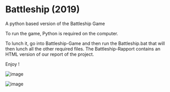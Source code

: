 # Battleship (2019)
A python based version of the Battleship Game

To run the game, Python is required on the computer.

To lunch it, go into Battleship-Game and then run the Battleship.bat that will then lunch all the other required files.
The Battleship-Rapport contains an HTML version of our report of the project.

Enjoy !

![image](https://user-images.githubusercontent.com/72990665/162160533-2daf8771-d729-4429-826e-209234f88b68.png)

![image](https://user-images.githubusercontent.com/72990665/162160595-52c0019b-c24c-4059-ab34-f789e84d61f7.png)
